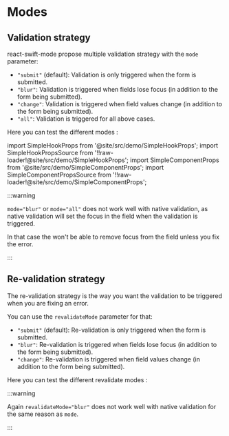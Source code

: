 # Modes

## Validation strategy

react-swift-mode propose multiple validation strategy with the `mode` parameter:

- `"submit"` (default): Validation is only triggered when the form is submitted.
- `"blur"`: Validation is triggered when fields lose focus (in addition to the form being submitted).
- `"change"`: Validation is triggered when field values change (in addition to the form being submitted).
- `"all"`: Validation is triggered for all above cases.

Here you can test the different modes :

import SimpleHookProps from '@site/src/demo/SimpleHookProps';
import SimpleHookPropsSource from '!!raw-loader!@site/src/demo/SimpleHookProps';
import SimpleComponentProps from '@site/src/demo/SimpleComponentProps';
import SimpleComponentPropsSource from '!!raw-loader!@site/src/demo/SimpleComponentProps';

<DemoTabs Component={SimpleComponentProps} Hook={SimpleHookProps} componentCode={SimpleComponentPropsSource} componentMetastring="{12}" hookCode={SimpleHookPropsSource} hookMetastring="{12}" withModes />

:::warning

`mode="blur"` or `mode="all"` does not work well with native validation, as native validation will set the focus in the field when the validation is triggered.

In that case the won't be able to remove focus from the field unless you fix the error.

:::

## Re-validation strategy

The re-validation strategy is the way you want the validation to be triggered when you are fixing an error.

You can use the `revalidateMode` parameter for that:

- `"submit"` (default): Re-validation is only triggered when the form is submitted.
- `"blur"`: Re-validation is triggered when fields lose focus (in addition to the form being submitted).
- `"change"`: Re-validation is triggered when field values change (in addition to the form being submitted).

Here you can test the different revalidate modes :

<DemoTabs Component={SimpleComponentProps} Hook={SimpleHookProps} componentCode={SimpleComponentPropsSource} componentMetastring="{12}" hookCode={SimpleHookPropsSource} hookMetastring="{12}" withModes withRevalidateModes />

:::warning

Again `revalidateMode="blur"` does not work well with native validation for the same reason as `mode`.

:::
